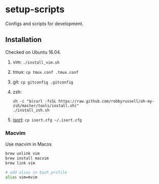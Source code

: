 # setup-scripts

Configs and scripts for development.

## Installation

Checked on Ubuntu 16.04.

1. vim: `./install_vim.sh`

2. tmux: `cp tmux.conf .tmux.conf`

3. git: `cp gitconfig .gitconfig`

4. zsh:

    ```shell
    sh -c "$(curl -fsSL https://raw.github.com/robbyrussell/oh-my-zsh/master/tools/install.sh)"
    ./install_zsh.sh
    ```
5. [isort](https://github.com/timothycrosley/isort): `cp isort.cfg ~/.isort.cfg`

### Macvim

Use macvim in Macos

```bash
brew unlink vim
brew install macvim
brew link vim

# add alias in bash_profile
alias vim=mvim
```
